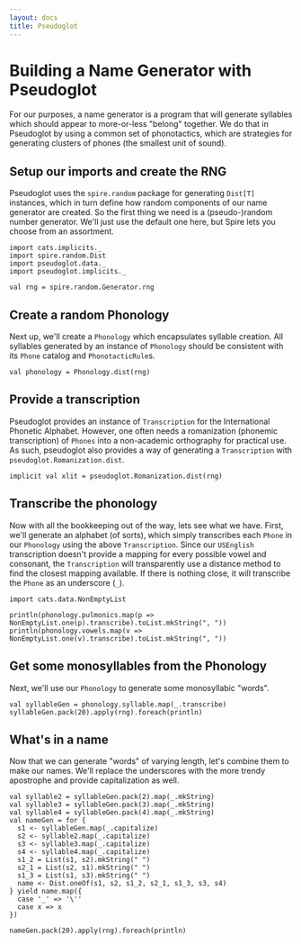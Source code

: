 ```yaml
---
layout: docs
title: Pseudoglot
---
```

# Building a Name Generator with Pseudoglot

For our purposes, a name generator is a program that will generate syllables
which should appear to more-or-less "belong" together. We do that in Pseudoglot
by using a common set of phonotactics, which are strategies for generating
clusters of phones (the smallest unit of sound).

## Setup our imports and create the RNG

Pseudoglot uses the `spire.random` package for generating `Dist[T]` instances,
which in turn define how random components of our name generator are created. So
the first thing we need is a (pseudo-)random number generator. We'll just use
the default one here, but Spire lets you choose from an assortment.

```tut
import cats.implicits._
import spire.random.Dist
import pseudoglot.data._
import pseudoglot.implicits._

val rng = spire.random.Generator.rng
```

## Create a random Phonology

Next up, we'll create a `Phonology` which encapsulates syllable creation. All
syllables generated by an instance of `Phonology` should be consistent with its
`Phone` catalog and `PhonotacticRule`s.

```tut
val phonology = Phonology.dist(rng)
```

## Provide a transcription

Pseudoglot provides an instance of `Transcription` for the International
Phonetic Alphabet. However, one often needs a romanization (phonemic
transcription) of `Phones` into a non-academic orthography for practical use. As
such, pseudoglot also provides a way of generating a `Transcription` with
`pseudoglot.Romanization.dist`.

```tut
implicit val xlit = pseudoglot.Romanization.dist(rng)
```

## Transcribe the phonology

Now with all the bookkeeping out of the way, lets see what we have. First, we'll
generate an alphabet (of sorts), which simply transcribes each `Phone` in our
`Phonology` using the above `Transcription`. Since our `USEnglish` transcription
doesn't provide a mapping for every possible vowel and consonant, the
`Transcription` will transparently use a distance method to find the closest
mapping available. If there is nothing close, it will transcribe the `Phone` as
an underscore (`_`).

```tut
import cats.data.NonEmptyList

println(phonology.pulmonics.map(p => NonEmptyList.one(p).transcribe).toList.mkString(", "))
println(phonology.vowels.map(v => NonEmptyList.one(v).transcribe).toList.mkString(", "))
```

## Get some monosyllables from the Phonology

Next, we'll use our `Phonology` to generate some monosyllabic "words".

```tut
val syllableGen = phonology.syllable.map(_.transcribe)
syllableGen.pack(20).apply(rng).foreach(println)
```

## What's in a name

Now that we can generate "words" of varying length, let's combine them to make
our names. We'll replace the underscores with the more trendy apostrophe and
provide capitalization as well.

```tut
val syllable2 = syllableGen.pack(2).map(_.mkString)
val syllable3 = syllableGen.pack(3).map(_.mkString)
val syllable4 = syllableGen.pack(4).map(_.mkString)
val nameGen = for {
  s1 <- syllableGen.map(_.capitalize)
  s2 <- syllable2.map(_.capitalize)
  s3 <- syllable3.map(_.capitalize)
  s4 <- syllable4.map(_.capitalize)
  s1_2 = List(s1, s2).mkString(" ")
  s2_1 = List(s2, s1).mkString(" ")
  s1_3 = List(s1, s3).mkString(" ")
  name <- Dist.oneOf(s1, s2, s1_2, s2_1, s1_3, s3, s4)
} yield name.map({
  case '_' => '\''
  case x => x
})

nameGen.pack(20).apply(rng).foreach(println)
```
